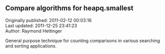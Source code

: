 ## Compare algorithms for heapq.smallest  
Originally published: 2011-02-12 00:03:16  
Last updated: 2011-12-25 23:41:23  
Author: Raymond Hettinger  
  
General purpose technique for counting comparisons in various searching and sorting applications.